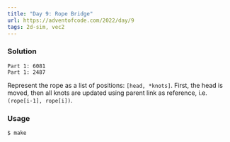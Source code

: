 ```yaml
---
title: "Day 9: Rope Bridge"
url: https://adventofcode.com/2022/day/9
tags: 2d-sim, vec2
---
```


### Solution
```
Part 1: 6081
Part 1: 2487
```
Represent the rope as a list of positions: `[head, *knots]`.
First, the head is moved, then all knots are updated using parent link as reference, i.e. `(rope[i-1], rope[i])`.

### Usage
```
$ make
```
